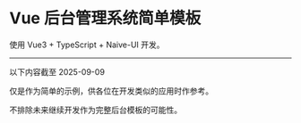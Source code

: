 # Vue 后台管理系统简单模板

使用 Vue3 + TypeScript + Naive-UI 开发。  

---

以下内容截至 2025-09-09

仅是作为简单的示例，供各位在开发类似的应用时作参考。

不排除未来继续开发作为完整后台模板的可能性。